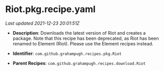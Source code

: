 # Riot.pkg.recipe.yaml

_Last updated 2021-12-23 20:01:51Z_

- **Description**: Downloads the latest version of Riot and creates a package. Note that this recipe has been deprecated, as Riot has been renamed to Element (Riot). Please use the Element recipes instead.

- **Identifier**: `com.github.grahampugh.recipes.pkg.Riot`

- **Parent Recipes**: `com.github.grahampugh.recipes.download.Riot`
